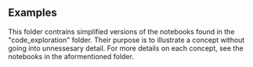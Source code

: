 ## Examples 
This folder contrains simplified versions of the notebooks found in the "code_exploration" folder. 
Their purpose is to illustrate a concept without going into unnessesary detail.
For more details on each concept, see the notebooks in the aformentioned folder.

